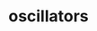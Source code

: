 ---
title: oscillators
permalink: /docs/StandardLibrary#oscillators
parent: Standard Library
has_children: false
nav_order: 27
---